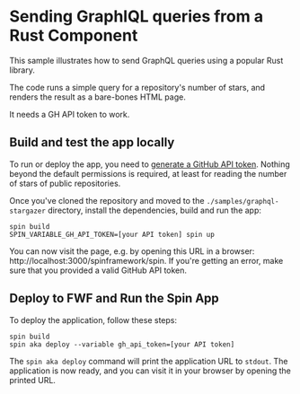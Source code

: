 # Sending GraphlQL queries from a Rust Component

This sample illustrates how to send GraphQL queries using a popular Rust library.

The code runs a simple query for a repository's number of stars, and renders the result as a bare-bones HTML page.

It needs a GH API token to work.

## Build and test the app locally

To run or deploy the app, you need to [generate a GitHub API token](https://github.com/settings/personal-access-tokens). Nothing beyond the default permissions is required, at least for reading the number of stars of public repositories.

Once you've cloned the repository and moved to the `./samples/graphql-stargazer` directory, install the dependencies, build and run the app:

```console
spin build
SPIN_VARIABLE_GH_API_TOKEN=[your API token] spin up
```

You can now visit the page, e.g. by opening this URL in a browser: http://localhost:3000/spinframework/spin. If you're getting an error, make sure that you provided a valid GitHub API token.

## Deploy to FWF and Run the Spin App

To deploy the application, follow these steps:

```console
spin build
spin aka deploy --variable gh_api_token=[your API token]
```

The `spin aka deploy` command will print the application URL to `stdout`. The application is now ready, and you can visit it in your browser by opening the printed URL.
